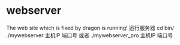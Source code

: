 # webserver
The web site which is fixed by dragon is running!
运行服务器
cd bin/
./mywebserver 主机IP 端口号 或者 ./mywebserver_pro 主机IP 端口号
